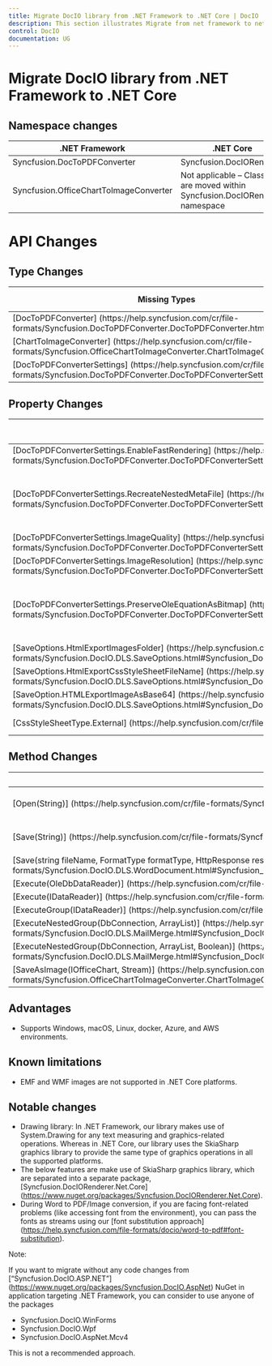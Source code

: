 ```yaml
---
title: Migrate DocIO library from .NET Framework to .NET Core | DocIO | Syncfusion
description: This section illustrates Migrate from net framework to net core
control: DocIO
documentation: UG
---
```

# Migrate DocIO library from .NET Framework to .NET Core

## Namespace changes 

<table>
<tr>
<thead>
<th>.NET Framework</th>	
<th>.NET Core</th>
</thead>
</tr>
<tr>
<td>Syncfusion.DocToPDFConverter</td>
<td>Syncfusion.DocIORenderer</td>
</tr>
<tr>
<td>Syncfusion.OfficeChartToImageConverter</td>
<td>Not applicable – Classes are moved within Syncfusion.DocIORenderer namespace </td>
</tr>
</table>

# API Changes

## Type Changes 

<table>
<tr>
<thead>
<th>Missing Types</th>	
<th>Alternate Types</th>
</thead>
</tr>
<tr>
<td>[DocToPDFConverter] (https://help.syncfusion.com/cr/file-formats/Syncfusion.DocToPDFConverter.DocToPDFConverter.html)</td>
<td>DocIORenderer</td>
</tr>
<tr>
<td>[ChartToImageConverter] (https://help.syncfusion.com/cr/file-formats/Syncfusion.OfficeChartToImageConverter.ChartToImageConverter.html)</td>
<td>Not applicable</td>
</tr>
<tr>
<td>[DocToPDFConverterSettings] (https://help.syncfusion.com/cr/file-formats/Syncfusion.DocToPDFConverter.DocToPDFConverterSettings.html)</td>
<td>Not applicable</td>
</tr>
</table>

## Property Changes
<table>
<tr>
<thead>
<th>Missing Properties</th>	
<th>Alternate Properties</th>
</thead>
</tr>
<tr>
<td>[DocToPDFConverterSettings.EnableFastRendering] (https://help.syncfusion.com/cr/file-formats/Syncfusion.DocToPDFConverter.DocToPDFConverterSettings.html#Syncfusion_DocToPDFConverter_DocToPDFConverterSettings_EnableFastRendering)</td>
<td>Not applicable</td>
</tr>
<tr>
<td>[DocToPDFConverterSettings.RecreateNestedMetaFile] (https://help.syncfusion.com/cr/file-formats/Syncfusion.DocToPDFConverter.DocToPDFConverterSettings.html#Syncfusion_DocToPDFConverter_DocToPDFConverterSettings_RecreateNestedMetafile)</td>
<td>Not supported due to .NET Core framework limitations.</td>
</tr>
<tr>
<td>[DocToPDFConverterSettings.ImageQuality] (https://help.syncfusion.com/cr/file-formats/Syncfusion.DocToPDFConverter.DocToPDFConverterSettings.html#Syncfusion_DocToPDFConverter_DocToPDFConverterSettings_ImageQuality)</td>
<td>Not supported</td>
</tr>
<tr>
<td>[DocToPDFConverterSettings.ImageResolution] (https://help.syncfusion.com/cr/file-formats/Syncfusion.DocToPDFConverter.DocToPDFConverterSettings.html#Syncfusion_DocToPDFConverter_DocToPDFConverterSettings_ImageResolution)</td>
<td>Not supported</td>
</tr>
<tr>
<td>[DocToPDFConverterSettings.PreserveOleEquationAsBitmap] (https://help.syncfusion.com/cr/file-formats/Syncfusion.DocToPDFConverter.DocToPDFConverterSettings.html#Syncfusion_DocToPDFConverter_DocToPDFConverterSettings_PreserveOleEquationAsBitmap)</td>
<td>Not supported due to .NET Core framework limitations.</td>
</tr>
<tr>
<td>[SaveOptions.HtmlExportImagesFolder] (https://help.syncfusion.com/cr/file-formats/Syncfusion.DocIO.DLS.SaveOptions.html#Syncfusion_DocIO_DLS_SaveOptions_HtmlExportImagesFolder)</td>
<td>Not applicable.</td>
</tr>
<tr>
<td>[SaveOptions.HtmlExportCssStyleSheetFileName] (https://help.syncfusion.com/cr/file-formats/Syncfusion.DocIO.DLS.SaveOptions.html#Syncfusion_DocIO_DLS_SaveOptions_HtmlExportCssStyleSheetFileName)</td>
<td>Not applicable</td>
</tr>
<tr>
<td>[SaveOption.HTMLExportImageAsBase64] (https://help.syncfusion.com/cr/file-formats/Syncfusion.DocIO.DLS.SaveOptions.html#Syncfusion_DocIO_DLS_SaveOptions_HTMLExportImageAsBase64)</td>
<td>Not applicable</td>
</tr>
<tr>
<td>[CssStyleSheetType.External] (https://help.syncfusion.com/cr/file-formats/Syncfusion.DocIO.DLS.CssStyleSheetType.html)</td>
<td>Not applicable</td>
</tr>
</table>

## Method Changes 

<table>
<tr>
<thead>
<th>Missing methods</th>	
<th>Alternate methods</th>
</thead>
</tr>
<tr>
<td>[Open(String)] (https://help.syncfusion.com/cr/file-formats/Syncfusion.DocIO.DLS.WordDocument.html#Syncfusion_DocIO_DLS_WordDocument_Open_System_String_)</td>
<td>You can open the document as stream from the file system using [Open(Stream, FormatType)] (https://help.syncfusion.com/cr/file-formats/Syncfusion.DocIO.DLS.WordDocument.html#Syncfusion_DocIO_DLS_WordDocument_Open_System_IO_Stream_Syncfusion_DocIO_FormatType_) API</td>
</tr>
<tr>
<td>[Save(String)] (https://help.syncfusion.com/cr/file-formats/Syncfusion.DocIO.DLS.WordDocument.html#Syncfusion_DocIO_DLS_WordDocument_Save_System_String_)</td>
<td>You can save the document as stream to the file system using [Save(Stream, FormatType)] (https://help.syncfusion.com/cr/file-formats/Syncfusion.DocIO.DLS.WordDocument.html#Syncfusion_DocIO_DLS_WordDocument_Save_System_IO_Stream_Syncfusion_DocIO_FormatType_) API</td>
</tr>
<tr>
<td>[Save(string fileName, FormatType formatType, HttpResponse response)] (https://help.syncfusion.com/cr/file-formats/Syncfusion.DocIO.DLS.WordDocument.html#Syncfusion_DocIO_DLS_WordDocument_Save_System_String_Syncfusion_DocIO_FormatType_System_Web_HttpResponse_Syncfusion_DocIO_HttpContentDisposition_)</td>	
<td>You can save the document as stream and then download from browser.</td>
</tr>
<tr>
<td>[Execute(OleDbDataReader)] (https://help.syncfusion.com/cr/file-formats/Syncfusion.DocIO.DLS.MailMerge.html#Syncfusion_DocIO_DLS_MailMerge_Execute_System_Data_OleDb_OleDbDataReader_)</td>	
<td>Not supported due to .NET Core framework limitations.</td>
</tr>
<tr>
<td>[Execute(IDataReader)] (https://help.syncfusion.com/cr/file-formats/Syncfusion.DocIO.DLS.MailMerge.html#Syncfusion_DocIO_DLS_MailMerge_Execute_System_Data_IDataReader_)</td>	
<td>Not supported due to .NET Core framework limitations.</td>
</tr>
<tr>
<td>[ExecuteGroup(IDataReader)] (https://help.syncfusion.com/cr/file-formats/Syncfusion.DocIO.DLS.MailMerge.html#Syncfusion_DocIO_DLS_MailMerge_ExecuteGroup_System_Data_IDataReader_)</td>	
<td>Not supported due to .NET Core framework limitations.</td>
</tr>
<tr>
<td>[ExecuteNestedGroup(DbConnection, ArrayList)] (https://help.syncfusion.com/cr/file-formats/Syncfusion.DocIO.DLS.MailMerge.html#Syncfusion_DocIO_DLS_MailMerge_ExecuteNestedGroup_System_Data_Common_DbConnection_System_Collections_ArrayList_)</td>	
<td>Not supported due to .NET Core framework limitations.</td>
</tr>
<tr>
<td>[ExecuteNestedGroup(DbConnection, ArrayList, Boolean)] (https://help.syncfusion.com/cr/file-formats/Syncfusion.DocIO.DLS.MailMerge.html#Syncfusion_DocIO_DLS_MailMerge_ExecuteNestedGroup_System_Data_Common_DbConnection_System_Collections_ArrayList_System_Boolean_)</td>	
<td>Not supported due to .NET Core framework limitations.</td>
</tr>
<tr>
<td>[SaveAsImage(IOfficeChart, Stream)] (https://help.syncfusion.com/cr/file-formats/Syncfusion.OfficeChartToImageConverter.ChartToImageConverter.html#Syncfusion_OfficeChartToImageConverter_ChartToImageConverter_SaveAsImage_Syncfusion_OfficeChart_IOfficeChart_System_IO_Stream_)</td>	
<td>Not supported due to .NET Core framework limitations.</td>
</tr>
</table>

## Advantages

* Supports Windows, macOS, Linux, docker, Azure, and AWS environments.

## Known limitations

* EMF and WMF images are not supported in .NET Core platforms.

## Notable changes

* Drawing library: In .NET Framework, our library makes use of System.Drawing for any text measuring and graphics-related operations. Whereas in .NET Core, our library uses the SkiaSharp graphics library to provide the same type of graphics operations in all the supported platforms.
* The below features are make use of SkiaSharp graphics library, which are separated into a separate package, [Syncfusion.DocIORenderer.Net.Core] (https://www.nuget.org/packages/Syncfusion.DocIORenderer.Net.Core).
* During Word to PDF/Image conversion, if you are facing font-related problems (like accessing font from the environment), you can pass the fonts as streams using our [font substitution approach] (https://help.syncfusion.com/file-formats/docio/word-to-pdf#font-substitution). 

Note: 

If you want to migrate without any code changes from [“Syncfusion.DocIO.ASP.NET”] (https://www.nuget.org/packages/Syncfusion.DocIO.AspNet) NuGet in application targeting .NET Framework, you can consider to use anyone of the packages 

* Syncfusion.DocIO.WinForms 
* Syncfusion.DocIO.Wpf 
* Syncfusion.DocIO.AspNet.Mcv4 

This is not a recommended approach. 
